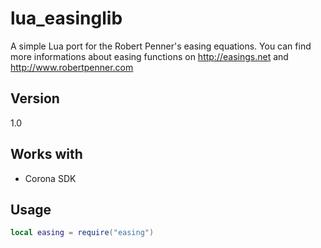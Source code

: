 lua_easinglib
=========
A simple Lua port for the Robert Penner's easing equations. You can find more informations about easing functions on http://easings.net and http://www.robertpenner.com

Version
---------
1.0


Works with
----------
- Corona SDK
 

Usage
--------------

```lua
local easing = require("easing")
```
